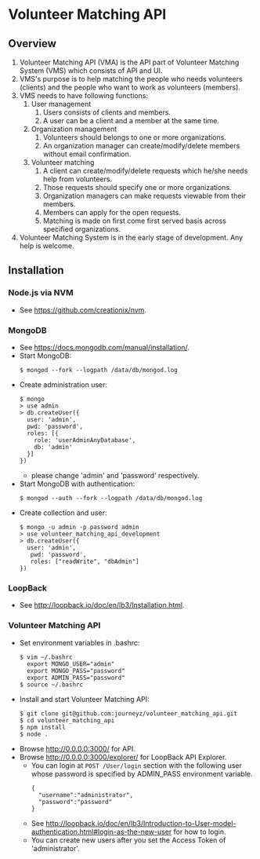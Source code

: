 # Volunteer Matching API

## Overview

1. Volunteer Matching API (VMA) is the API part of Volunteer Matching System (VMS) which consists of API and UI.
1. VMS's purpose is to help matching the people who needs volunteers (clients) and the people who want to work as volunteers (members).
1. VMS needs to have following functions:
    1. User management
        1. Users consists of clients and members.
        1. A user can be a client and a member at the same time.
    1. Organization management
        1. Volunteers should belongs to one or more organizations.
        1. An organization manager can create/modify/delete members without email confirmation.
    1. Volunteer matching
        1. A client can create/modify/delete requests which he/she needs help from volunteers.
        1. Those requests should specify one or more organizations.
        1. Organization managers can make requests viewable from their members.
        1. Members can apply for the open requests.
        1. Matching is made on first come first served basis across specified organizations.
1. Volunteer Matching System is in the early stage of development. Any help is welcome.

## Installation

### Node.js via NVM

- See https://github.com/creationix/nvm.

### MongoDB

- See https://docs.mongodb.com/manual/installation/.
- Start MongoDB:
  ```
  $ mongod --fork --logpath /data/db/mongod.log
  ```
- Create administration user:
  ```
  $ mongo
  > use admin
  > db.createUser({
    user: 'admin',
    pwd: 'password',
    roles: [{
      role: 'userAdminAnyDatabase',
      db: 'admin'
    }]
  })
  ```
  - please change 'admin' and 'password' respectively.
- Start MongoDB with authentication:
  ```
  $ mongod --auth --fork --logpath /data/db/mongod.log
  ```
- Create collection and user:
  ```
  $ mongo -u admin -p password admin
  > use volunteer_matching_api_development
  > db.createUser({
    user: 'admin',
     pwd: 'password',
     roles: ["readWrite", "dbAdmin"]
  })
  ```

### LoopBack

- See http://loopback.io/doc/en/lb3/Installation.html.

### Volunteer Matching API

- Set environment variables in .bashrc:
  ```
  $ vim ~/.bashrc
    export MONGO_USER="admin"
    export MONGO_PASS="password"
    export ADMIN_PASS="password"
  $ source ~/.bashrc
  ```
- Install and start Volunteer Matching API:
  ```
  $ git clone git@github.com:journeyz/volunteer_matching_api.git
  $ cd volunteer_matching_api
  $ npm install
  $ node .
  ```
- Browse http://0.0.0.0:3000/ for API.
- Browse http://0.0.0.0:3000/explorer/ for LoopBack API Explorer.
  - You can login at `POST /User/login` section with the following user whose password is specified by ADMIN_PASS environment variable.
    ```
    {
      "username":"administrator",
      "password":"password"
    }
    ```
  - See http://loopback.io/doc/en/lb3/Introduction-to-User-model-authentication.html#login-as-the-new-user for how to login.
  - You can create new users after you set the Access Token of 'administrator'.
